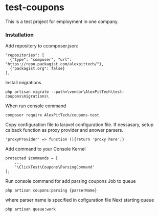 # test-coupons
This is a test project for employment in one company.  

### Installation

Add repository to ccomposer.json:



    "repositories": [
      {"type": "composer", "url": "https://repo.packagist.com/alexpittech/"},
      {"packagist.org": false}
    ],

Install migrations

    php artisan migrate --path=\vendor\AlexPitTech\test-coupons\migrations\

When run console command

    composer require AlexPitTech/coupons-test

Copy configuration file to laravel configuration file. If nessasary, setup calback function as proxy provider and anower parsers.

    'proxyProvider' => function (){return 'proxy here';}

Add command to your Console Kernel 

    protected $commands = [
        ...
        '\ClickTest\Coupons\ParsingCommand'
    ];

Run console command for add parsing coupons Job to queue

    php artisan coupons:parsing {parserName}

where parser name is specified in cofiguration file 
Next starting queue

    php artisan queue:work

    
